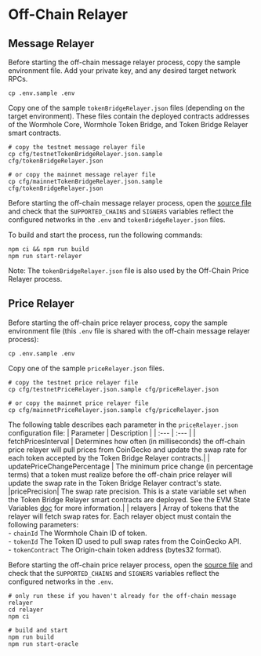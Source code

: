 # Off-Chain Relayer

## Message Relayer

Before starting the off-chain message relayer process, copy the sample environment file. Add your private key, and any desired target network RPCs.

```
cp .env.sample .env
```

Copy one of the sample `tokenBridgeRelayer.json` files (depending on the target environment). These files contain the deployed contracts addresses of the Wormhole Core, Wormhole Token Bridge, and Token Bridge Relayer smart contracts.

```
# copy the testnet message relayer file
cp cfg/testnetTokenBridgeRelayer.json.sample cfg/tokenBridgeRelayer.json

# or copy the mainnet message relayer file
cp cfg/mainnetTokenBridgeRelayer.json.sample cfg/tokenBridgeRelayer.json
```

Before starting the off-chain message relayer process, open the [source file](./relayer/src/tokenBridgeRelayer/main.ts) and check that the `SUPPORTED_CHAINS` and `SIGNERS` variables reflect the configured networks in the `.env` and `tokenBridgeRelayer.json` files.

To build and start the process, run the following commands:

```
npm ci && npm run build
npm run start-relayer
```

Note: The `tokenBridgeRelayer.json` file is also used by the Off-Chain Price Relayer process.

## Price Relayer

Before starting the off-chain price relayer process, copy the sample environment file (this `.env` file is shared with the off-chain message relayer process):

```
cp .env.sample .env
```

Copy one of the sample `priceRelayer.json` files.

```
# copy the testnet price relayer file
cp cfg/testnetPriceRelayer.json.sample cfg/priceRelayer.json

# or copy the mainnet price relayer file
cp cfg/mainnetPriceRelayer.json.sample cfg/priceRelayer.json
```

The following table describes each parameter in the `priceRelayer.json` configuration file:
| Parameter | Description |
| :--- | :--- |
| fetchPricesInterval | Determines how often (in milliseconds) the off-chain price relayer will pull prices from CoinGecko and update the swap rate for each token accepted by the Token Bridge Relayer contracts.|
| updatePriceChangePercentage | The minimum price change (in percentage terms) that a token must realize before the off-chain price relayer will update the swap rate in the Token Bridge Relayer contract's state.
|pricePrecision| The swap rate precision. This is a state variable set when the Token Bridge Relayer smart contracts are deployed. See the EVM State Variables [doc](../docs/EVM_STATE_VARIABLES.md) for more information.|
| relayers | Array of tokens that the relayer will fetch swap rates for. Each relayer object must contain the following parameters: <br /> - `chainId` The Wormhole Chain ID of token. <br /> - `tokenId` The Token ID used to pull swap rates from the CoinGecko API. <br /> - `tokenContract` The Origin-chain token address (bytes32 format).

Before starting the off-chain price relayer process, open the [source file](./relayer/src/priceRelayer/main.ts) and check that the `SUPPORTED_CHAINS` and `SIGNERS` variables reflect the configured networks in the `.env`.

```
# only run these if you haven't already for the off-chain message relayer
cd relayer
npm ci

# build and start
npm run build
npm run start-oracle
```
